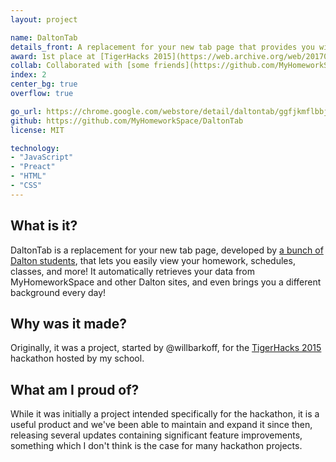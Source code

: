 ```yaml
---
layout: project

name: DaltonTab
details_front: A replacement for your new tab page that provides you with at-a-glance information about your upcoming classes and homework.
award: 1st place at [TigerHacks 2015](https://web.archive.org/web/20170707221701/http://www.tigerhacks.com/){:target="_blank"}{:rel="noopener noreferrer"} hackathon
collab: Collaborated with [some friends](https://github.com/MyHomeworkSpace/DaltonTab/graphs/contributors){:target="_blank"}{:rel="noopener noreferrer"}
index: 2
center_bg: true
overflow: true

go_url: https://chrome.google.com/webstore/detail/daltontab/ggfjkmflbbjndabmnngilkfpmdegbfkm
github: https://github.com/MyHomeworkSpace/DaltonTab
license: MIT

technology:
- "JavaScript"
- "Preact"
- "HTML"
- "CSS"
---
```

## What is it?
DaltonTab is a replacement for your new tab page, developed by [a bunch of Dalton students](https://github.com/ULTIMATHEXERS/DaltonTab/graphs/contributors), that lets you easily view your homework, schedules, classes, and more! It automatically retrieves your data from MyHomeworkSpace and other Dalton sites, and even brings you a different background every day!

## Why was it made?
Originally, it was a project, started by @willbarkoff, for the [TigerHacks 2015](https://web.archive.org/web/20170707221701/http://www.tigerhacks.com/) hackathon hosted by my school.

## What am I proud of?
While it was initially a project intended specifically for the hackathon, it is a useful product and we've been able to maintain and expand it since then, releasing several updates containing significant feature improvements, something which I don't think is the case for many hackathon projects.